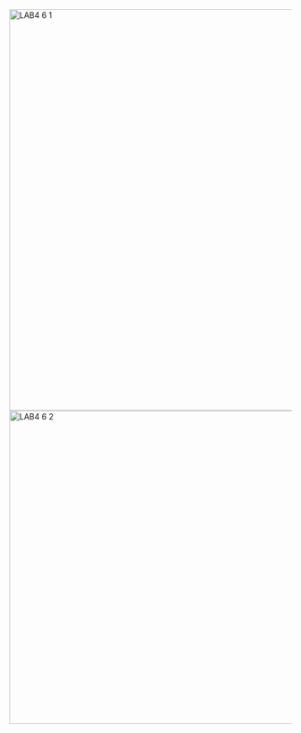 <img width="616" height="715" alt="LAB4 6 1" src="https://github.com/user-attachments/assets/70159d43-c1b5-4320-88f7-4333418536b9" />
<img width="777" height="558" alt="LAB4 6 2" src="https://github.com/user-attachments/assets/f3ca17cc-3da4-45be-9069-88189c174755" />
